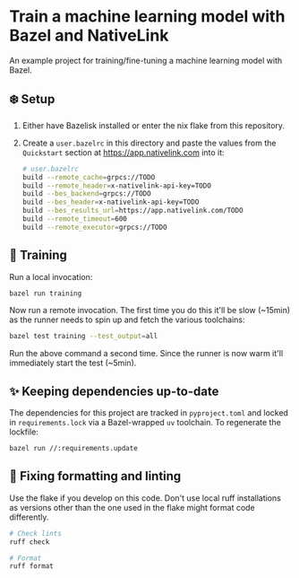 # Train a machine learning model with Bazel and NativeLink

An example project for training/fine-tuning a machine learning model with Bazel.

## ❄️ Setup

1. Either have Bazelisk installed or enter the nix flake from this repository.
2. Create a `user.bazelrc` in this directory and paste the values from the
   `Quickstart` section at <https://app.nativelink.com> into it:

    ```bash
    # user.bazelrc
    build --remote_cache=grpcs://TODO
    build --remote_header=x-nativelink-api-key=TODO
    build --bes_backend=grpcs://TODO
    build --bes_header=x-nativelink-api-key=TODO
    build --bes_results_url=https://app.nativelink.com/TODO
    build --remote_timeout=600
    build --remote_executor=grpcs://TODO
    ```

## 🚄 Training

Run a local invocation:

```bash
bazel run training
```

Now run a remote invocation. The first time you do this it'll be slow (~15min)
as the runner needs to spin up and fetch the various toolchains:

```bash
bazel test training --test_output=all
```

Run the above command a second time. Since the runner is now warm it'll
immediately start the test (~5min).

## ✨ Keeping dependencies up-to-date

The dependencies for this project are tracked in `pyproject.toml` and locked in
`requirements.lock` via a Bazel-wrapped `uv` toolchain. To regenerate the
lockfile:

```bash
bazel run //:requirements.update
```

## 🧹 Fixing formatting and linting

Use the flake if you develop on this code. Don't use local ruff installations as
versions other than the one used in the flake might format code differently.

```bash
# Check lints
ruff check

# Format
ruff format
```
